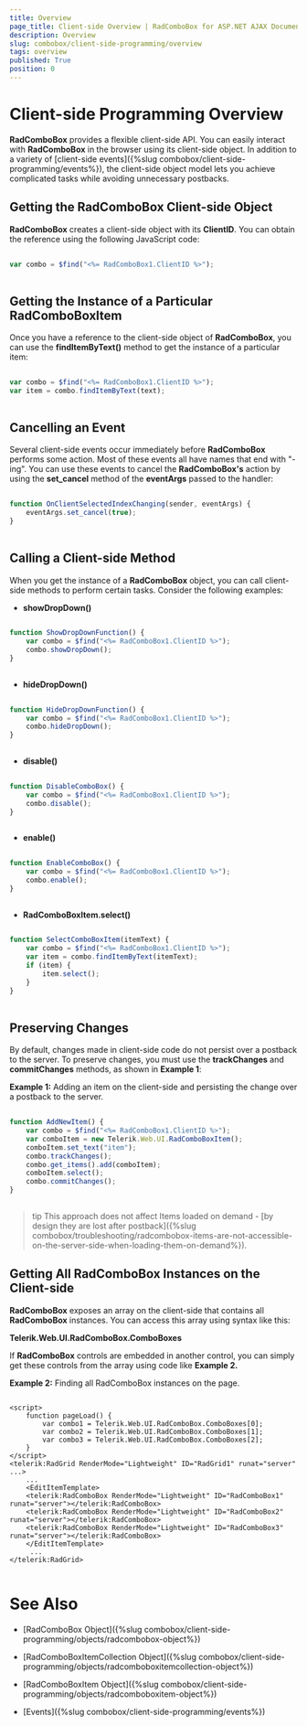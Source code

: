 ```yaml
---
title: Overview
page_title: Client-side Overview | RadComboBox for ASP.NET AJAX Documentation
description: Overview
slug: combobox/client-side-programming/overview
tags: overview
published: True
position: 0
---
```


# Client-side Programming Overview



**RadComboBox** provides a flexible client-side API. You can easily interact with **RadComboBox** in the browser using its client-side object. In addition to a variety of [client-side events]({%slug combobox/client-side-programming/events%}), the client-side object model lets you achieve complicated tasks while avoiding unnecessary postbacks.

## Getting the RadComboBox Client-side Object

**RadComboBox** creates a client-side object with its **ClientID**. You can obtain the reference using the following JavaScript code:

````JavaScript
	     
var combo = $find("<%= RadComboBox1.ClientID %>");
				
````



## Getting the Instance of a Particular RadComboBoxItem

Once you have a reference to the client-side object of **RadComboBox**, you can use the **findItemByText()** method to get the instance of a particular item:

````JavaScript
	
var combo = $find("<%= RadComboBox1.ClientID %>");
var item = combo.findItemByText(text);
				
````



## Cancelling an Event

Several client-side events occur immediately before **RadComboBox** performs some action. Most of these events all have names that end with "-ing". You can use these events to cancel the **RadComboBox's** action by using the **set_cancel** method of the **eventArgs** passed to the handler:

````JavaScript
	
function OnClientSelectedIndexChanging(sender, eventArgs) {
	eventArgs.set_cancel(true);
}
				
````



## Calling a Client-side Method

When you get the instance of a **RadComboBox** object, you can call client-side methods to perform certain tasks. Consider the following examples:

* **showDropDown()**

````JavaScript
	
function ShowDropDownFunction() {
	var combo = $find("<%= RadComboBox1.ClientID %>");
	combo.showDropDown();
}
				
````



* **hideDropDown()**

````JavaScript
	
function HideDropDownFunction() {
	var combo = $find("<%= RadComboBox1.ClientID %>");
	combo.hideDropDown();
}
				
````



* **disable()**

````JavaScript
	
function DisableComboBox() {
	var combo = $find("<%= RadComboBox1.ClientID %>");
	combo.disable();
}
				
````



* **enable()**

````JavaScript
	
function EnableComboBox() {
	var combo = $find("<%= RadComboBox1.ClientID %>");
	combo.enable();
}
				
````



* **RadComboBoxItem.select()**

````JavaScript
	
function SelectComboBoxItem(itemText) {
	var combo = $find("<%= RadComboBox1.ClientID %>");
	var item = combo.findItemByText(itemText);
	if (item) {
		item.select();
	}
}
				
````



## Preserving Changes

By default, changes made in client-side code do not persist over a postback to the server. To preserve changes, you must use the **trackChanges** and **commitChanges** methods, as shown in **Example 1**:

**Example 1:** Adding an item on the client-side and persisting the change over a postback to the server.

````JavaScript
	
function AddNewItem() {
	var combo = $find("<%= RadComboBox1.ClientID %>");
	var comboItem = new Telerik.Web.UI.RadComboBoxItem();
	comboItem.set_text("item");
	combo.trackChanges();
	combo.get_items().add(comboItem);
	comboItem.select();
	combo.commitChanges();
}
				
````



>tip This approach does not affect Items loaded on demand - [by design they are lost after postback]({%slug combobox/troubleshooting/radcombobox-items-are-not-accessible-on-the-server-side-when-loading-them-on-demand%}).
>


## Getting All RadComboBox Instances on the Client-side

**RadComboBox** exposes an array on the client-side that contains all **RadComboBox** instances. You can access this array using syntax like this:

**Telerik.Web.UI.RadComboBox.ComboBoxes**

If **RadComboBox** controls are embedded in another control, you can simply get these controls from the array using code like **Example 2.**

**Example 2:** Finding all RadComboBox instances on the page.

````ASPNET
	     
<script>
	function pageLoad() {
		var combo1 = Telerik.Web.UI.RadComboBox.ComboBoxes[0];
		var combo2 = Telerik.Web.UI.RadComboBox.ComboBoxes[1];
		var combo3 = Telerik.Web.UI.RadComboBox.ComboBoxes[2];
	}
</script>
<telerik:RadGrid RenderMode="Lightweight" ID="RadGrid1" runat="server" ...>    
	...     
	<EditItemTemplate>        
	<telerik:RadComboBox RenderMode="Lightweight" ID="RadComboBox1" runat="server"></telerik:RadComboBox>        
	<telerik:RadComboBox RenderMode="Lightweight" ID="RadComboBox2" runat="server"></telerik:RadComboBox>        
	<telerik:RadComboBox RenderMode="Lightweight" ID="RadComboBox3" runat="server"></telerik:RadComboBox>    
	</EditItemTemplate>   
	 ...
</telerik:RadGrid>
				
````



# See Also

 * [RadComboBox Object]({%slug combobox/client-side-programming/objects/radcombobox-object%})

 * [RadComboBoxItemCollection Object]({%slug combobox/client-side-programming/objects/radcomboboxitemcollection-object%})

 * [RadComboBoxItem Object]({%slug combobox/client-side-programming/objects/radcomboboxitem-object%})

 * [Events]({%slug combobox/client-side-programming/events%})
